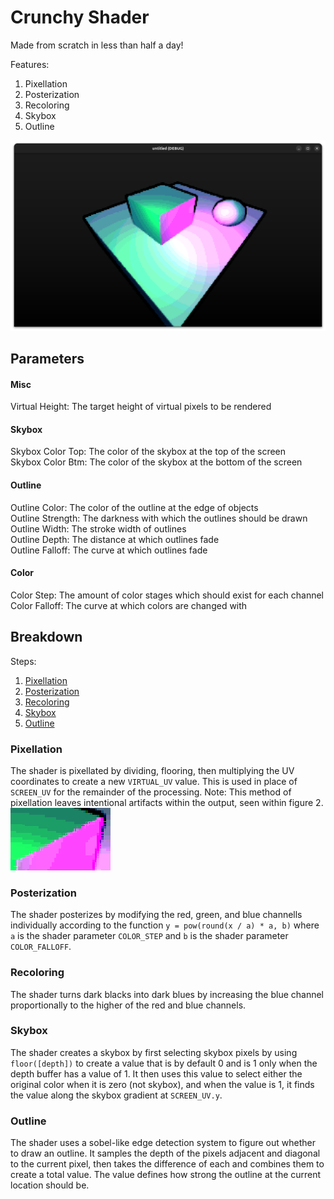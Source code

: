 # Crunchy Shader
Made from scratch in less than half a day!

Features:
1. Pixellation
2. Posterization
3. Recoloring
4. Skybox
5. Outline

![figure 1](assets/readme_fig1.png)

## Parameters
#### Misc
Virtual Height: The target height of virtual pixels to be rendered<br>
#### Skybox
Skybox Color Top: The color of the skybox at the top of the screen<br>
Skybox Color Btm: The color of the skybox at the bottom of the screen<br>
#### Outline
Outline Color: The color of the outline at the edge of objects<br>
Outline Strength: The darkness with which the outlines should be drawn<br>
Outline Width: The stroke width of outlines<br>
Outline Depth: The distance at which outlines fade<br>
Outline Falloff: The curve at which outlines fade<br>
#### Color
Color Step: The amount of color stages which should exist for each channel<br>
Color Falloff: The curve at which colors are changed with


## Breakdown
Steps:<br>
1. [Pixellation](#pixellation)
2. [Posterization](#posterization)
3. [Recoloring](#recoloring)
4. [Skybox](#skybox)
5. [Outline](#outline)

### Pixellation
The shader is pixellated by dividing, flooring, then multiplying the UV coordinates to create a new `VIRTUAL_UV` value. This is used in place of `SCREEN_UV` for the remainder of the processing. Note: This method of pixellation leaves intentional artifacts within the output, seen within figure 2.<br>
![figure 2](assets/readme_fig2.png)

### Posterization
The shader posterizes by modifying the red, green, and blue channells individually according to the function `y = pow(round(x / a) * a, b)` where `a` is the shader parameter `COLOR_STEP` and `b` is the shader parameter `COLOR_FALLOFF`.<br>

### Recoloring
The shader turns dark blacks into dark blues by increasing the blue channel proportionally to the higher of the red and blue channels.<br>

### Skybox
The shader creates a skybox by first selecting skybox pixels by using `floor([depth])` to create a value that is by default 0 and is 1 only when the depth buffer has a value of 1. It then uses this value to select either the original color when it is zero (not skybox), and when the value is 1, it finds the value along the skybox gradient at `SCREEN_UV.y`.<br>

### Outline
The shader uses a sobel-like edge detection system to figure out whether to draw an outline. It samples the depth of the pixels adjacent and diagonal to the current pixel, then takes the difference of each and combines them to create a total value. The value defines how strong the outline at the current location should be.
